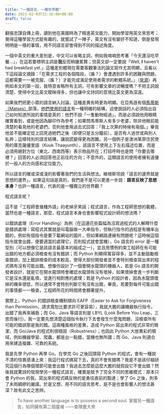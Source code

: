 ```yaml
---
title: "一種語言、一種世界觀"
date: 2021-02-03T22:16:08+08:00
draft: false
---
```


翻張忠謀自傳上冊，讀到他在美國時為了精進英文能力，開始學習用英文來思考；覺得這種學習方式挺有趣的，就嘗試了一陣子，英文有沒有變好不知道，倒是發現明明是一樣的事情，用不同語言卻會得到不同的描述角度。

一個中英文的重大差別是，中文可以省略主詞，例如我喃喃思考著「今天還沒吃早餐…」，在這若要標明主詞是**我**反而稍嫌累贅；但英文卻一定要說「Well, **I** haven't had breakfast yet.」這種差別體現在需要客觀筆法的論文寫作尤其明顯，且看以下這段論文摘錄：「在需求工程的各個階段，（誰？）會遭遇到許多的困難與問題，這都需要一一被克服，（誰？）才能完成滿足使用者需求的軟體系統。」（[來源](http://thuir.thu.edu.tw/retrieve/4769/096THU00394015-001.pdf)）再例如本文的第一段，我特意省略所有主詞，可有影響文章的流暢度嗎？不把主詞說清楚，使得中文比英文曖昧得多，但也讓中文詩詞的意境比英文更為深遠。

如果我們把更小眾的語言納入討論，這種差異有時更為明顯。在亞馬遜有個[馬蒂斯（Matses）](https://en.wikipedia.org/wiki/Mats%C3%A9s)部落，[他們使用的語言](https://en.wikipedia.org/wiki/Mats%C3%A9s_language)有一種明確的結構，迫使說話的人必須指出自己如何知道所說的事情是真的：他們不說「一隻動物經過」，而是必須說他用眼睛確實看到，或是他因為腳印作為參考；如果問馬蒂斯人有多少老婆，除非他眼前能清楚的看見他的老婆們，否則他會用過去式回答：「我上次算的時候有兩個。」畢竟他並不能確定從上回見過她們之後（即便只是五分鐘前），是否有人過世或與別人私奔；這樣特別的語言結構，讓說謊變得更為困難。另一個例子是澳洲某原住民使用的庫克薩優里語（Kuuk Thaayunth），該語言不使用上下左右描述位置，而是必須用絕對方位（東北、西南西等）表示物品所在；打招呼時也是問「你要去哪裡？」回答的人必須回答他正前往的方向；不意外的，這類語言的使用者擁有遠優於一般人的方向感和定位能力。

所以語言的確或深或淺的影響著我們的生活與想法。維根斯坦說「語言的邊界就是思想的邊界」，如果這句話是真的，我們是不是可以更進一步說：**語言反映了思想本身**？也許一種語言，代表的是一種獨立的世界觀？

程式語言呢？

這不是「工程師會幾種外語」的老掉牙笑話；程式語言，作為工程師思想的載體，當然也是一種語言，那麼，程式語言本身也會影響程式設計師的想法嗎？

以錯誤處理（Error Handling）為例（在這邊花些篇幅為沒寫過程式的人解釋什麼是錯誤處理：寫程式其實就是叫電腦做一大串指令，但執行指令的過程是有機率出錯的，例如有個指令是要下載網站的圖片，但如果網路連線有問題呢？這時候這個指令就會出錯，便要適當的處理它，否則程式就會當機），Go 語言的 error 是一種型別（可以想像它是該語言最基本的組成之一），並且用慣例約束工程師在有可能出錯的地方都必須檢查有沒有錯誤；而 Python 則顯得寬容得多，並不主動鼓勵檢查錯誤，加上錯誤檢查的成本較高，使得大部份開發者並不會特別檢查寫出來的程式碼有沒有可能出錯。想像你設計了一個會開水龍頭的機器人，若是 Go 語言的開發者設計，就是它在開水龍頭時會確認水龍頭有沒有壞掉，如果壞掉會進一步判斷它是沒水還是亂噴，並進行相對應的處理；若是 Python 的設計者，因為水龍頭壞掉的機率很低，所以通常不會特別判斷它有沒有出錯，畢竟，若要對每件可能出錯的事情都一一檢查，工程師所花的時間將會顯著提升。

實際上，Python 的錯誤檢查機制傾向 EAFP（Easier to Ask for Forgiveness than Permission，請求寬恕比要求許可更容易），我就大膽的讓機器執行指令，出錯了我再來補救；而 Go、Java 等語言則是 LBYL (Look Before You Leap，三思而後行)，我一定要先想清楚這個指令執行下去會發生什麼鬼問題，沒檢查所有可能的錯誤那是我的錯。這兩種風格的差異，造成 Python 寫出來的程式非常的簡潔，而 Go/Java 的程式則很穩固（Robustness）；也因此 Python 大放異彩的領域，例如機器學習、爬蟲，都是出一點錯，當機也無所謂；而 Go、Java 則適合用來建造複雜、可靠的系統。

我是先學 Python 再學 Go。在學完 Go 之後回頭寫 Python 的程式，會有一種說不清的怪異感湧上來：我這行程式碼寫下去，真的不會有錯嗎？我是不是該仔細研究這個行為哪個環節可能會出錯？我過去怎麼能這麼大膽的就假設它不會出錯？然後我就驚訝的發現學另一種程式語言，確實是賦予了完全不同的思維模式：原本只會 Python 的我，寫出來的程式碼反映的是勇往直前的豁達；學了 Go 之後，則多了未雨綢繆的嚴謹。於是又想，用不同的語言思考，是不是也會影響人的想法甚深？故有此文之思辨。

> To have another language is to possess a second soul. 掌握另一種語言，如同擁有第二個靈魂 ——查理曼大帝